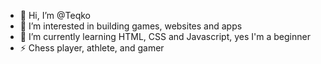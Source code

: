 - 👋 Hi, I’m @Teqko
- 👀 I’m interested in building games, websites and apps
- 🌱 I’m currently learning HTML, CSS and Javascript, yes I'm a beginner
- ⚡ Chess player, athlete, and gamer
